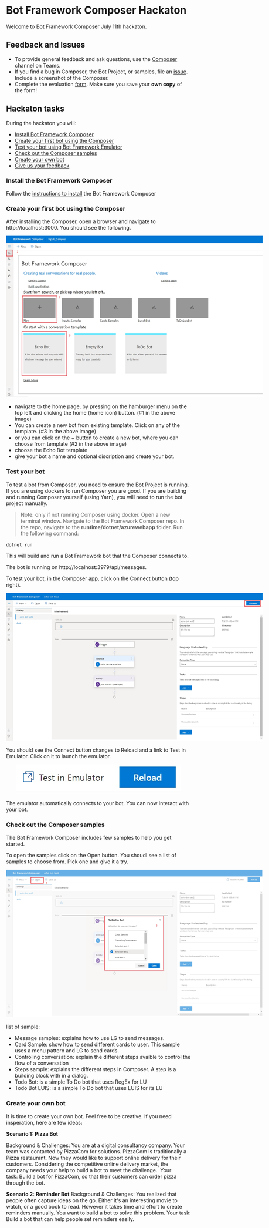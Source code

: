 
# Bot Framework Composer Hackaton 
 
Welcome to Bot Framework Composer July 11th hackaton. 

## Feedback and Issues
* To provide general feedback and ask questions, use the [Composer](https://teams.microsoft.com/l/channel/19%3a4def2905f657490d967c086e71bde7cd%40thread.skype/Composer?groupId=f5d8cef7-ee71-4f78-a66b-5aea5089069f&tenantId=72f988bf-86f1-41af-91ab-2d7cd011db47) channel on Teams.
* If you find a bug in Composer, the Bot Project, or samples, file an [issue](https://github.com/microsoft/BotFramework-Composer/issues/new). Include a screenshot of the Composer.
* Complete the evaluation [form](https://microsoft.sharepoint.com/:w:/t/ConversationalAI785/EbgsM9ghorVPmWpgdF7cgKcBXtrSMG8wKppv2thjMun_KQ?e=8EuMas). Make sure you save your **own copy** of the form! 

## Hackaton tasks
During the hackaton you will:
- [Install Bot Framework Composer](#Install-the-Bot-Framework-Composer)
- [Create your first bot using the Composer](#Create-your-first-bot-using-the-Composer)
- [Test your bot using Bot Framework Emulator](#Test-your-bot) 
- [Check out the Composer samples](#Check-out-the-Composer-samples)
- [Create your own bot](#Create-your-own-bot)
- [Give us your feedback](#Feedback-and-Issues)


### Install the Bot Framework Composer 
Follow the [instructions to install](https://github.com/microsoft/BotFramework-Composer#installing-bot-framework-composer) the Bot Framework Composer

### Create your first bot using the Composer 
After installing the Composer, open a browser and navigate to  http://localhost:3000. You should see the following.

<p align="center">
    <img alt="Bot Framework Composer Home Page" src="./Assets/homepage-1.jpg" style="max-width:700px;" />
</p>

- navigate to the home page, by pressing on the hamburger menu on the top left and clicking the home (home icon) button. (#1 in the above image)
- You can create a new bot from existing template. Click on any of the template. (#3 in the above image)
- or you can click on the + button to create a new bot, where you can choose from template  (#2 in the above image)
- choose the Echo Bot template
- give your bot a name and optional discription and create your bot.


### Test your bot
To test a bot from Composer, you need to ensure the Bot Project is running. If you are using dockers to run Composer you are good. If you are building and running Composer yourself (using Yarn), you will need to run the bot project manually.

> Note: only if not running Composer using docker. 
Open a new terminal window. Navigate to the Bot Framework Composer repo. In the repo, navigate to the **runtime/dotnet/azurewebapp** folder. Run the following command:
```
dotnet run
```
This will build and run a Bot Framework bot that the Composer connects to.

The bot is running on http://localhost:3979/api/messages.

To test your bot, in the Composer app, click on the Connect button (top right).

<p align="center">
    <img alt="Bot Framework Composer Home Page" src="./Assets/Connect-1.jpg" style="max-width:700px;" />
</p>

You should see the Connect button changes to Reload and a link to Test in Emulator. Click on it to launch the emulator.

<p align="center">
    <img alt="test in emulator" src="./Assets/test-1.jpg" style="max-width:700px;" />
</p>

The emulator automatically connects to your bot. You can now interact with your bot. 

 ### Check out the Composer samples
 
 The Bot Framework Composer includes few samples to help you get started. 

 To open the samples click on the Open button. You shoudl see a list of samples to choose from. Pick one and give it a try. 

<p align="center">
    <img alt="Open samples" src="./Assets/open-samples.jpg" style="max-width:700px;" />
</p>


list of sample:
- Message samples: explains how to use LG to send messages.
- Card Sample: show how to send different cards to user. This sample uses a menu pattern and LG to send cards. 
- Controling conversation: explain the different steps avaible to control the flow of a conversation
- Steps sample: explains the different steps in Composer. A step is a building block with in a dialog. 
- Todo Bot: is a simple To Do bot that uses RegEx for LU
- Todo Bot LUIS: is a simple To Do bot that uses LUIS for its LU  

###  Create your own bot

It is time to create your own bot. Feel free to be creative. If you need insperation, here are few ideas:

**Scenario 1: Pizza Bot**

Background & Challenges: You are at a digital consultancy company. Your team was contacted by PizzaCom for solutions. PizzaCom is traditionally a Pizza restaurant. Now they would like to support online delivery for their customers. Considering the competitive online delivery market, the company needs your help to build a bot to meet the challenge. 
Your task: Build a bot for PizzaCom, so that their customers can order pizza through the bot. 
  

**Scenario 2: Reminder Bot**
Background & Challenges: You realized that people often capture ideas on the go. Either it's an interesting movie to watch, or a good book to read. However it takes time and effort to create reminders manually. You want to build a bot to solve this problem.
Your task: Build a bot that can help people set reminders easily. 